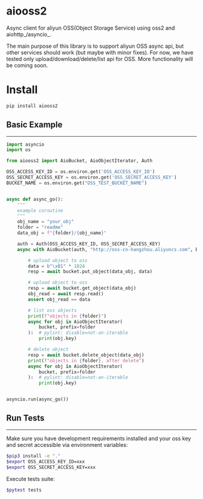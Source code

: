 # aiooss2

Async client for aliyun OSS(Object Storage Service) using oss2 and aiohttp_/asyncio_.

The main purpose of this library is to support aliyun OSS async api, but other services
should work (but maybe with minor fixes). For now, we have tested
only upload/download/delete/list api for OSS. More functionality will be coming soon.

# Install

```bash
pip install aiooss2
```

## Basic Example
-------------

```python
import asyncio
import os

from aiooss2 import AioBucket, AioObjectIterator, Auth

OSS_ACCESS_KEY_ID = os.environ.get('OSS_ACCESS_KEY_ID')
OSS_SECRET_ACCESS_KEY = os.environ.get('OSS_SECRET_ACCESS_KEY')
BUCKET_NAME = os.environ.get("OSS_TEST_BUCKET_NAME")


async def async_go():
    """
    example coroutine
    """
    obj_name = "your_obj"
    folder = "readme"
    data_obj = f"{folder}/{obj_name}"

    auth = Auth(OSS_ACCESS_KEY_ID, OSS_SECRET_ACCESS_KEY)
    async with AioBucket(auth, "http://oss-cn-hangzhou.aliyuncs.com", BUCKET_NAME) as bucket:

        # upload object to oss
        data = b"\x01" * 1024
        resp = await bucket.put_object(data_obj, data)

        # upload object to oss
        resp = await bucket.get_object(data_obj)
        obj_read = await resp.read()
        assert obj_read == data

        # list oss objects
        print(f"objects in {folder}")
        async for obj in AioObjectIterator(
            bucket, prefix=folder
        ):  # pylint: disable=not-an-iterable
            print(obj.key)

        # delete object
        resp = await bucket.delete_object(data_obj)
        print(f"objects in {folder}, after delete")
        async for obj in AioObjectIterator(
            bucket, prefix=folder
        ):  # pylint: disable=not-an-iterable
            print(obj.key)


asyncio.run(async_go())
```

## Run Tests
------------

Make sure you have development requirements installed and your oss key and secret accessible via environment variables:

```bash
$pip3 install -e "."
$export OSS_ACCESS_KEY_ID=xxx
$export OSS_SECRET_ACCESS_KEY=xxx
```

Execute tests suite:

```bash
$pytest tests
```

